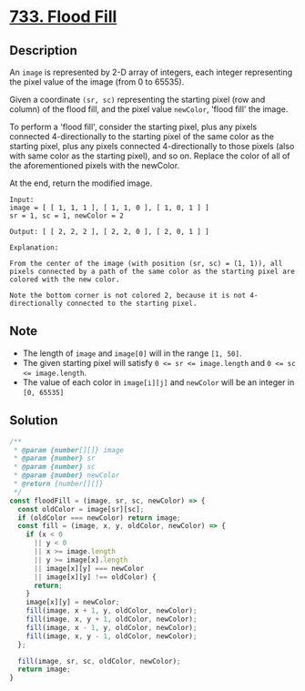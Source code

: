 # [733. Flood Fill](https://leetcode.com/problems/flood-fill/)

## Description

An `image` is represented by 2-D array of integers, each integer representing the pixel value of the image (from 0 to 65535).

Given a coordinate `(sr, sc)` representing the starting pixel (row and column) of the flood fill, and the pixel value `newColor`, 'flood fill' the image.

To perform a 'flood fill', consider the starting pixel, plus any pixels connected 4-directionally to the starting pixel of the same color as the starting pixel, plus any pixels connected 4-directionally to those pixels (also with same color as the starting pixel), and so on. Replace the color of all of the aforementioned pixels with the newColor.

At the end, return the modified image.

```e.g.
Input:
image = [ [ 1, 1, 1 ], [ 1, 1, 0 ], [ 1, 0, 1 ] ]
sr = 1, sc = 1, newColor = 2

Output: [ [ 2, 2, 2 ], [ 2, 2, 0 ], [ 2, 0, 1 ] ]

Explanation:

From the center of the image (with position (sr, sc) = (1, 1)), all pixels connected by a path of the same color as the starting pixel are colored with the new color.

Note the bottom corner is not colored 2, because it is not 4-directionally connected to the starting pixel.
```

## Note

- The length of `image` and `image[0]` will in the range `[1, 50]`.
- The given starting pixel will satisfy `0 <= sr <= image.length` and `0 <= sc <= image.length`.
- The value of each color in `image[i][j]` and `newColor` will be an integer in `[0, 65535]`

## Solution

```javascript
/**
 * @param {number[][]} image
 * @param {number} sr 
 * @param {number} sc 
 * @param {number} newColor 
 * @return {number[][]}
 */
const floodFill = (image, sr, sc, newColor) => {
  const oldColor = image[sr][sc];
  if (oldColor === newColor) return image;
  const fill = (image, x, y, oldColor, newColor) => {
    if (x < 0 
      || y < 0 
      || x >= image.length 
      || y >= image[x].length
      || image[x][y] === newColor
      || image[x][y] !== oldColor) {
      return;
    }
    image[x][y] = newColor;
    fill(image, x + 1, y, oldColor, newColor);
    fill(image, x, y + 1, oldColor, newColor);
    fill(image, x - 1, y, oldColor, newColor);
    fill(image, x, y - 1, oldColor, newColor);
  };

  fill(image, sr, sc, oldColor, newColor);
  return image;
}
```
